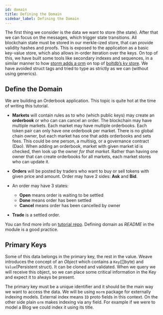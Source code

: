 ```yaml
---
id: domain 
title: Defining the Domain 
sidebar_label: Defining the Domain 
---
```


The first thing we consider is the data we want to store (the state). After that we can focus on the messages, which trigger state transitions. All blockchain state must be stored in our merkle-ized store, that can provide validity hashes and proofs. This is exposed to the application as a basic key-value store, which also allows in-order iteration over the keys. On top of this, we have built some tools like secondary indexes and sequences, in a similar manner to how [storm adds a orm](https://github.com/asdine/storm#simple-crud-system) on top of [boltdb’s kv store](https://github.com/boltdb/bolt#using-buckets). We have avoided struct tags and tried to type as strictly as we can (without using generics).

## Define the Domain

We are building an Orderbook application. This topic is quite hot at the time of writing this tutorial.

- **Markets** will contain rules as to who (which public keys) may create an **orderbook** or who can can cancel an order. The blockchain may have multiple markets. Each market may have multiple orderbooks. Each token pair can only have one orderbook per market.
There is no global chain owner, but each market has one that adds orderbooks and sets fees. This could be one person, a multisig, or a governance contract (Dao). When adding an orderbook, market with given market id is checked, then look up the owner *for that market*. Rather than having one owner that can create orderbooks for all markets, each market stores who can update it.

- **Orders** will be posted by traders who want to buy or sell tokens with given price and amount. Order may have 2 sides: **Ask** and **Bid**. 
- An order may have 3 states:
  - **Open** means order is waiting to be settled
  - **Done** means order has been settled
  - **Cancel** means order has been cancelled by owner

- **Trade** is a settled order.

You can find more info on [tutorial repo](https://github.com/iov-one/tutorial/blob/master/x/orderbook/README.md "README.md"). Defining domain as _README_ in the module is a good practice.

## Primary Keys

Some of this data belongs in the primary key, the rest in the value. Weave introduces the concept of an *Object* which contains a `Key`([]byte) and `Value`(Persistent struct). It can be cloned and validated. When we query we will receive this object, so we can place some critical information in the Key and expect it to always be present.

The primary key must be a unique identifier and it should be the main way we want to access the data. We will be using `morm` package for externally indexing models. External index means `ID` proto fields in this context. On the other side plain `orm` makes indexing via any field. For example if we were to model a Blog we could index it using its title.
